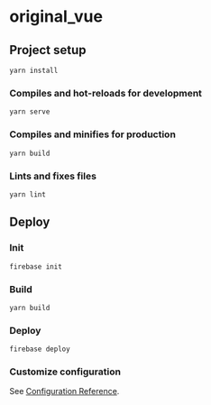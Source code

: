 # original_vue

## Project setup
```
yarn install
```

### Compiles and hot-reloads for development
```
yarn serve
```

### Compiles and minifies for production
```
yarn build
```

### Lints and fixes files
```
yarn lint
```

## Deploy

### Init

```
firebase init
```

### Build
```
yarn build
```

### Deploy
```
firebase deploy
```

### Customize configuration
See [Configuration Reference](https://cli.vuejs.org/config/).
